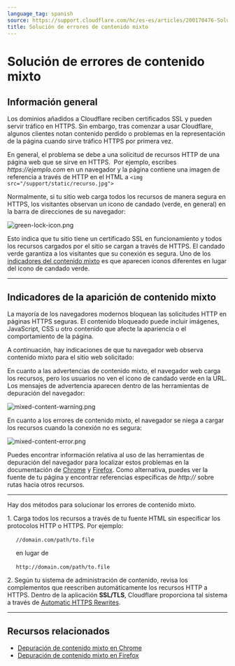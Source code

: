 ```yaml
---
language_tag: spanish
source: https://support.cloudflare.com/hc/es-es/articles/200170476-Soluci%C3%B3n-de-errores-de-contenido-mixto
title: Solución de errores de contenido mixto
---
```


# Solución de errores de contenido mixto



## Información general

Los dominios añadidos a Cloudflare reciben certificados SSL y pueden servir tráfico en HTTPS. Sin embargo, tras comenzar a usar Cloudflare, algunos clientes notan contenido perdido o problemas en la representación de la página cuando sirve tráfico HTTPS por primera vez.

En general, el problema se debe a una solicitud de recursos HTTP de una página web que se sirve en HTTPS.  Por ejemplo, escribes _https://ejemplo.com_ en un navegador y la página contiene una imagen de referencia a través de HTTP en el HTML a ```<img src="/support/static/recurso.jpg">```

Normalmente, si tu sitio web carga todos los recursos de manera segura en HTTPS, los visitantes observan un icono de candado (verde, en general) en la barra de direcciones de su navegador:

![green-lock-icon.png](/support/static/green-lock-icon.png)

Esto indica que tu sitio tiene un certificado SSL en funcionamiento y todos los recursos cargados por el sitio se cargan a través de HTTPS. El candado verde garantiza a los visitantes que su conexión es segura. Uno de los [indicadores del contenido mixto](https://support.cloudflare.com/hc/es-es/articles/200170476-Soluci%C3%B3n-de-errores-de-contenido-mixto#h_a6c5a05b-baba-4f88-a75c-d61f206366ed) es que aparecen iconos diferentes en lugar del icono de candado verde.

___

## Indicadores de la aparición de contenido mixto

La mayoría de los navegadores modernos bloquean las solicitudes HTTP en páginas HTTPS seguras. El contenido bloqueado puede incluir imágenes, JavaScript, CSS u otro contenido que afecte la apariencia o el comportamiento de la página.

A continuación, hay indicaciones de que tu navegador web observa contenido mixto para el sitio web solicitado:

En cuanto a las advertencias de contenido mixto, el navegador web carga los recursos, pero los usuarios no ven el icono de candado verde en la URL. Los mensajes de advertencia aparecen dentro de las herramientas de depuración del navegador:

![mixed-content-warning.png](/support/static/mixed-content-warning.png)

En cuanto a los errores de contenido mixto, el navegador se niega a cargar los recursos cuando la conexión no es segura:

![mixed-content-error.png](/support/static/mixed-content-error.png)

Puedes encontrar información relativa al uso de las herramientas de depuración del navegador para localizar estos problemas en la documentación de [Chrome](https://developers.google.com/web/fundamentals/security/prevent-mixed-content/fixing-mixed-content) y [Firefox](https://developer.mozilla.org/en-US/docs/Web/Security/Mixed_content). Como alternativa, puedes ver la fuente de tu página y encontrar referencias específicas de _http://_ sobre rutas hacia otros recursos.

___

Hay dos métodos para solucionar los errores de contenido mixto.

1\. Carga todos los recursos a través de tu fuente HTML sin especificar los protocolos HTTP o HTTPS. Por ejemplo:

     ```//domain.com/path/to.file```

     en lugar de

     ```http://domain.com/path/to.file```

2\. Según tu sistema de administración de contenido, revisa los complementos que reescriben automáticamente los recursos HTTP a HTTPS. Dentro de la aplicación **SSL/TLS**, Cloudflare proporciona tal sistema a través de [Automatic HTTPS Rewrites](https://support.cloudflare.com/hc/articles/227227647).

___

## Recursos relacionados

-   [Depuración de contenido mixto en Chrome](https://developers.google.com/web/fundamentals/security/prevent-mixed-content/fixing-mixed-content)
-   [Depuración de contenido mixto en Firefox](https://developer.mozilla.org/en-US/docs/Web/Security/Mixed_content)

